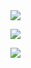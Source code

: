 <img src="https://readme-typing-svg.herokuapp.com/?lines=Welcome%20to%20HuichiZhou's%20Github!;NLP,DeepLearning!&font=Roboto" />

![](https://github-readme-stats.vercel.app/api?username=HuichiZhou&show_icons=true&theme=dark&count_private=true)

![](https://github-readme-stats.vercel.app/api/top-langs/?username=HuichiZhou&theme=dark&layout=compact)

